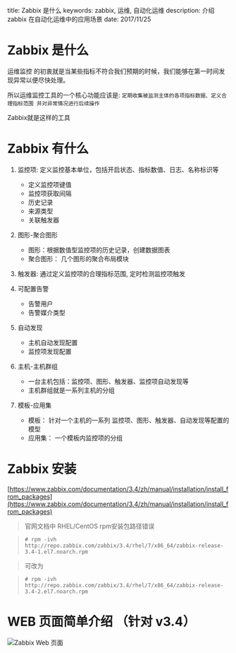 title: Zabbix 是什么
keywords: zabbix, 运维, 自动化运维
description: 介绍 zabbix 在自动化运维中的应用场景
date: 2017/11/25

# Zabbix 是什么

运维监控 的初衷就是当某些指标不符合我们预期的时候，我们能够在第一时间发现异常以便尽快处理。

所以运维监控工具的一个核心功能应该是: `定期收集被监测主体的各项指标数据、定义合理指标范围 并对异常情况进行后续操作`

Zabbix就是这样的工具

# Zabbix 有什么

1. 监控项: 定义监控基本单位，包括开启状态、指标数值、日志、名称标识等
    - 定义监控项键值
    - 监控项获取间隔
    - 历史记录
    - 来源类型
    - 关联触发器

2. 图形-聚合图形
    - 图形：根据数值型监控项的历史记录，创建数据图表
    - 聚合图形： 几个图形的聚合布局模块

3. 触发器: 通过定义监控项的合理指标范围, 定时检测监控项触发

4. 可配置告警
    - 告警用户
    - 告警媒介类型

5. 自动发现
    - 主机自动发现配置
    - 监控项发现配置

6. 主机-主机群组
    - 一台主机包括：监控项、图形、触发器、监控项自动发现等
    - 主机群组就是一系列主机的分组

7. 模板-应用集
    - 模板： 针对一个主机的一系列 监控项、图形、触发器、自动发现等配置的模型
    - 应用集： 一个模板内监控项的分组

# Zabbix 安装
[https://www.zabbix.com/documentation/3.4/zh/manual/installation/install_from_packages](https://www.zabbix.com/documentation/3.4/zh/manual/installation/install_from_packages)

> 官网文档中 RHEL/CentOS rpm安装包路径错误

> `# rpm -ivh http://repo.zabbix.com/zabbix/3.4/rhel/7/x86_64/zabbix-release-3.4-1.el7.noarch.rpm`

> 可改为

> `# rpm -ivh http://repo.zabbix.com/zabbix/3.4/rhel/7/x86_64/zabbix-release-3.4-2.el7.noarch.rpm`

# WEB 页面简单介绍 （针对 v3.4）

![Zabbix Web 页面](../img/base.png)
